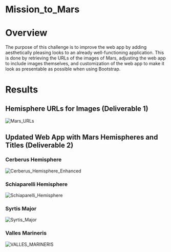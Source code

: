 # Mission_to_Mars

# Overview

The purpose of this challenge is to improve the web app by adding aesthetically pleasing looks to an already well-functioning application.
This is done by retrieving the URLs of the images of Mars, adjusting the web app to include images themselves, and customization of the web
app to make it look as presentable as possible when using Bootstrap.

# Results

## Hemisphere URLs for Images (Deliverable 1)

![Mars_URLs](https://user-images.githubusercontent.com/8845050/174406168-f9d6eb7b-c2af-4291-941d-3bfe96a70dd7.PNG)

## Updated Web App with Mars Hemispheres and Titles (Deliverable 2)

### Cerberus Hemisphere
![Cerberus_Hemisphere_Enhanced](https://user-images.githubusercontent.com/8845050/174406881-3b7c15ef-d319-4eaa-b804-1c6e3d00ba9c.PNG)

### Schiaparelli Hemisphere
![Schiaparelli_Hemisphere](https://user-images.githubusercontent.com/8845050/174406890-cfbd07bf-8aa4-4c77-84bf-e23862debe4b.PNG)

### Syrtis Major
![Syrtis_Major](https://user-images.githubusercontent.com/8845050/174406895-a2d6f2be-83a2-4039-a719-54cfd18a1f30.PNG)

### Valles Marineris
![VALLES_MARINERIS](https://user-images.githubusercontent.com/8845050/174406900-e10b373b-283a-4f6b-bfdc-a02d3739fd67.PNG)
